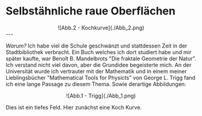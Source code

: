 # Selbstähnliche raue Oberflächen
<div align="center">
![Abb.2 - Kochkurve](./Abb_2.png)
</div>
---

*Warum?*
Ich habe viel die Schule geschwänzt und stattdessen Zeit in der Stadtbibliothek verbracht. Ein Buch welches ich dort studiert habe und mir später kaufte, war Benoît B. Mandelbrots "Die fraktale Geometrie der Natur". Ich verstand nicht viel davon, aber die Grundidee begeisterte mich. An der Universität wurde ich vertrauter mit der Mathematik und in einem meiner Lieblingsbücher "Mathematical Tools for Physicts" von George L. Trigg fand ich eine lange Passage zu diesem Thema. Sowie derartige Abbildungen:

<div align="center">
![Abb.1 - Trigg](./Abb_1.png)
</div>

Dies ist ein tiefes Feld. Hier zunächst eine Koch Kurve.
